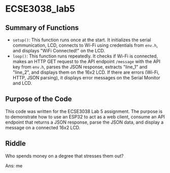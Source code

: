 # ECSE3038_lab5

## Summary of Functions

* `setup()`:  This function runs once at the start. It initializes the serial communication, LCD, connects to Wi-Fi using credentials from `env.h`, and displays "WiFi Connected!" on the LCD.
* `loop()`: This function runs repeatedly. It checks if Wi-Fi is connected, makes an HTTP GET request to the API endpoint `/message` with the API key from `env.h`, parses the JSON response, extracts "line_1" and "line_2", and displays them on the 16x2 LCD. If there are errors (Wi-Fi, HTTP, JSON parsing), it displays error messages on the Serial Monitor and LCD.

## Purpose of the Code

This code was written for the ECSE3038 Lab 5 assignment. The purpose is to demonstrate how to use an ESP32 to act as a web client, consume an API endpoint that returns a JSON response, parse the JSON data, and display a message on a connected 16x2 LCD.

## Riddle

Who spends money on a degree that stresses them out?

Ans: me 
